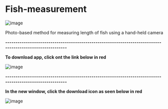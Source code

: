 # Fish-measurement
![image](https://github.com/torejo66/Fish-measurement/assets/128371032/e1b3b082-8239-4817-b3b7-296874887290)

Photo-based method for measuring length of fish using a hand-held camera

**----------------------------------------------------------------------------------------------------------**

**To download app, click ont the link below in red**


![image](https://github.com/torejo66/Fish-measurement/assets/128371032/52b11bde-5034-41cb-ae72-31c226376b53)


**----------------------------------------------------------------------------------------------------------**

**In the new window, click the download icon as seen below in red**


![image](https://github.com/torejo66/Fish-measurement/assets/128371032/c78cea27-f8c6-4591-a5e4-e5f486536b08)
